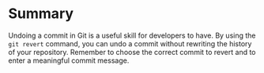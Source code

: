 # Summary

Undoing a commit in Git is a useful skill for developers to have. By using the `git revert` command, you can undo a commit without rewriting the history of your repository. Remember to choose the correct commit to revert and to enter a meaningful commit message.
